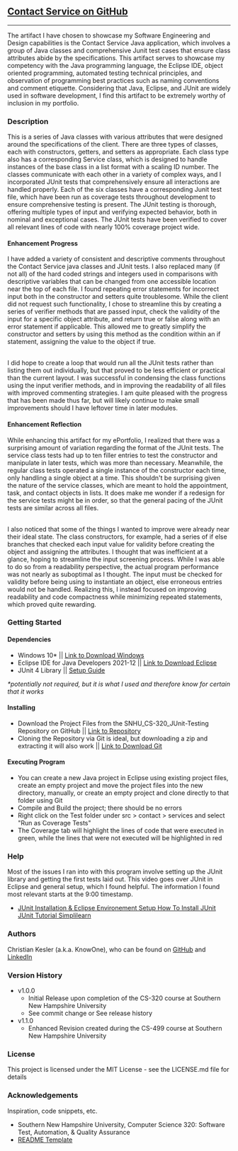 <html>
<h2><a target='blank' href="https://github.com/christian-kesler/junit-testing-java">Contact Service on GitHub</a></h2>
<hr>
<p>
The artifact I have chosen to showcase my Software Engineering and Design capabilities is the Contact Service Java application, which involves a group of Java classes and comprehensive Junit test cases that ensure class attributes abide by the specifications.  This artifact serves to showcase my competency with the Java programming language, the Eclipse IDE, object oriented programming, automated testing technical principles, and observation of programming best practices such as naming conventions and comment etiquette.  Considering that Java, Eclipse, and JUnit are widely used in software development, I find this artifact to be extremely worthy of inclusion in my portfolio.  
</p>

<h3>Description</h3>
<p>
This is a series of Java classes with various attributes that were designed around the specifications of the client.  There are three types of classes, each with constructors, getters, and setters as appropriate.  Each class type also has a corresponding Service class, which is designed to handle instances of the base class in a list format with a scaling ID number.  The classes communicate with each other in a variety of complex ways, and I incorporated JUnit tests that comprehensively ensure all interactions are handled properly.  Each of the six classes have a corresponding Junit test file, which have been run as coverage tests throughout development to ensure comprehensive testing is present.  The JUnit testing is thorough, offering multiple types of input and verifying expected behavior, both in nominal and exceptional cases.  The JUnit tests have been verified to cover all relevant lines of code with nearly 100% coverage project wide.  
</p>

<h4>Enhancement Progress</h4>

<p>
I have added a variety of consistent and descriptive comments throughout the Contact Service java classes and JUnit tests.  I also replaced many (if not all) of the hard coded strings and integers used in comparisons with descriptive variables that can be changed from one accessible location near the top of each file.  I found repeating error statements for incorrect input both in the constructor and setters quite troublesome.  While the client did not request such functionality, I chose to streamline this by creating a series of verifier methods that are passed input, check the validity of the input for a specific object attribute, and return true or false along with an error statement if applicable.  This allowed me to greatly simplify the constructor and setters by using this method as the condition within an if statement, assigning the value to the object if true.  
<br><br>

I did hope to create a loop that would run all the JUnit tests rather than listing them out individually, but that proved to be less efficient or practical than the current layout.  I was successful in condensing the class functions using the input verifier methods, and in improving the readability of all files with improved commenting strategies.  I am quite pleased with the progress that has been made thus far, but will likely continue to make small improvements should I have leftover time in later modules.  
</p>

<h4>Enhancement Reflection</h4>

<p>           
While enhancing this artifact for my ePortfolio, I realized that there was a surprising amount of variation regarding the format of the JUnit tests.  The service class tests had up to ten filler entries to test the constructor and manipulate in later tests, which was more than necessary.  Meanwhile, the regular class tests operated a single instance of the constructor each time, only handling a single object at a time.  This shouldn't be surprising given the nature of the service classes, which are meant to hold the appointment, task, and contact objects in lists.  It does make me wonder if a redesign for the service tests might be in order, so that the general pacing of the JUnit tests are similar across all files.  
<br><br>

I also noticed that some of the things I wanted to improve were already near their ideal state.  The class constructors, for example, had a series of if else branches that checked each input value for validity before creating the object and assigning the attributes.  I thought that was inefficient at a glance, hoping to streamline the input screening process.  While I was able to do so from a readability perspective, the actual program performance was not nearly as suboptimal as I thought.  The input must be checked for validity before being using to instantiate an object, else erroneous entries would not be handled.  Realizing this, I instead focused on improving readability and code compactness while minimizing repeated statements, which proved quite rewarding.  
</p>

<h3>Getting Started</h3>
<h4>Dependencies</h4>
<ul>
<li>
Windows 10* || <a target='blank' href='https://www.microsoft.com/en-us/software-download/windows10'>Link to Download Windows</a>
</li>
<li>
Eclipse IDE for Java Developers 2021-12 || <a target='blank' href='https://www.eclipse.org/downloads/packages/release/2021-03/r/eclipse-ide-java-developers'>Link to Download Eclipse</a>
</li>
<li>
JUnit 4 Library || <a target='blank' href='https://qualitestgroup.com/insights/technical-hub/how-to-set-up-junit-in-eclipse/'>Setup Guide</a>
</li>
</ul>
<p><i>*potentially not required, but it is what I used and therefore know for certain that it works</i></p>

<h4>Installing</h4>
<ul>
<li>
Download the Project Files from the SNHU_CS-320_JUnit-Testing Repository on GitHub || <a target='blank' href='https://github.com/christian-kesler/junit-testing-java'>Link to Repository</a>
</li>
<li>
Cloning the Repository via Git is ideal, but downloading a zip and extracting it will also work || <a target='blank' href='https://git-scm.com/downloads'>Link to Download Git</a>
</li>
</ul>

<h4>Executing Program</h4>
<ul>
<li>You can create a new Java project in Eclipse using existing project files, create an empty project and move the project files into the new directory, manually, or create an empty project and clone directly to that folder using Git</li>
<li>Compile and Build the project; there should be no errors</li>
<li>Right click on the Test folder under src > contact > services and select "Run as Coverage Tests"</li>
<li>The Coverage tab will highlight the lines of code that were executed in green, while the lines that were not executed will be highlighted in red</li>
</ul>

<h3>Help</h3>
<p>
Most of the issues I ran into with this program involve setting up the JUnit library and getting the first tests laid out.  This video goes over JUnit in Eclipse and general setup, which I found helpful.  The information I found most relevant starts at the 9:00 timestamp.  
<ul>
<li>
<a target='blank' href='https://www.youtube.com/watch?v=BOHs67tC-QE&ab_channel=Simplilearn'>JUnit Installation & Eclipse Environement Setup How To Install JUnit JUnit Tutorial Simplilearn</a>
</li>
</ul>
</p>

<h3>Authors</h3>
<p>
Christian Kesler (a.k.a. KnowOne), who can be found on <a target='blank' href='https://github.com/christian-kesler'>GitHub</a> and <a target='blank' href='https://www.linkedin.com/in/christian-kesler/'>LinkedIn</a>
</p>

<h3>Version History</h3>
<ul>
<li>
v1.0.0
<ul>
<li>
Initial Release upon completion of the CS-320 course at Southern New Hampshire University
</li>
<li>
See commit change or See release history
</li>
</ul>
</li>
<li>
v1.1.0
<ul>
<li>
Enhanced Revision created during the CS-499 course at Southern New Hampshire University
</li>
</ul>
</li>
</ul>

<h3>License</h3>
<p>
This project is licensed under the MIT License - see the LICENSE.md file for details
</p>

<h3>Acknowledgements</h3>
Inspiration, code snippets, etc.
<ul>
<li>
Southern New Hampshire University, Computer Science 320:  Software Test, Automation, & Quality Assurance
</li>
<li>
<a target='blank' href='https://gist.github.com/DomPizzie/7a5ff55ffa9081f2de27c315f5018afc'>README Template</a>
</li>
</ul>

</html>
